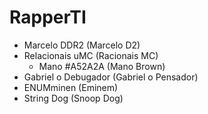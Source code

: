 # RapperTI

- Marcelo DDR2 (Marcelo D2)
- Relacionais uMC (Racionais MC)
  - Mano #A52A2A (Mano Brown)
- Gabriel o Debugador (Gabriel o Pensador)
- ENUMminen (Eminem)
- String Dog (Snoop Dog)

